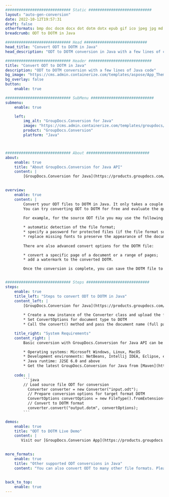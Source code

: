 ```yaml
---
############################# Static ############################
layout: "auto-gen-conversion"
date: 2022-10-12T19:57:31
draft: false
otherformats: bmp doc docm docx dot dotm dotx epub gif ico jpeg jpg md odt ott pdf png psd rtf tex tif tiff txt xps
breadcrumb: ODT to DOTM in Java

############################# Head ############################
head_title: "Convert ODT to DOTM in Java"
head_description: "ODT to DOTM conversion in Java with a few lines of code. Convert over 160 file formats using the GroupDocs document conversion API for Java"

############################# Header ############################
title: "Convert ODT to DOTM in Java"
description: "ODT to DOTM conversion with a few lines of Java code"
bg_image: "https://cms.admin.containerize.com/templates/aspose/App_Themes/V3/images/bg/header1.png"
bg_overlay: false
button:
    enable: true

############################# SubMenu ############################
submenu:
    enable: true

    left:
        img_alt: "GroupDocs.Conversion for Java"
        image: "https://cms.admin.containerize.com/templates/groupdocs/images/product-logos/90x90-noborder/groupdocs-conversion-java.png"
        product: "GroupDocs.Conversion"
        platform: "Java"



############################# About ############################
about:
    enable: true
    title: "About GroupDocs.Conversion for Java API"
    content: |
        [GroupDocs.Conversion for Java](https://products.groupdocs.com/conversion/java/) is an advanced file format conversion API for converting between popular image and document formats such as Microsoft Office, OpenDocument, PDF, HTML, email, CAD. and much more with just a few lines of code. The native API automatically detects the formats of the original documents and offers many options for customizing the converted documents. Along with the function of extracting information from a document, it also supports caching of the conversion results to the local disk by default. However, any type of cache storage can be supported by implementing the appropriate interfaces - Amazon S3, Dropbox, Google Drive, Windows Azure, Reddis, or any others.
    

overview:
    enable: true
    content: |
        Convert your ODT files to DOTM in Java. It only takes a couple of lines of Java code on any platform of your choice, such as Windows, Linux, macOS.
        You can try converting ODT to DOTM for free and evaluate the quality of the conversion results. Along with simple file conversion scripts, you can try more sophisticated options for loading the ODT source file and storing the DOTM output. 
        
        For example, for the source ODT file you may use the following load options:

        * automatic detection of the file format;
        * specify a password for protected files (if the file format supports it);
        * replace missing fonts to preserve the appearance of the document.
        
        There are also advanced convert options for the DOTM file:

        * convert a specific page of a document or a range of pages;
        * add a watermark to the converted DOTM.

        Once the conversion is complete, you can save the DOTM file to your local file path or to any third party storage such as FTP, Amazon S3, Google Drive, Dropbox etc. Please note - to convert ODT to DOTM, you do not need to install any additional software, such as MS Office, Open Office, Adobe Acrobat Reader etc.


############################# Steps ############################
steps:
    enable: true
    title_left: "Steps to convert ODT to DOTM in Java"
    content_left: |
        [GroupDocs.Conversion for Java](https://products.groupdocs.com/conversion/java/) allows developers to easily convert ODT file to DOTM with a few lines of code.
        
        * Create a new instance of the Converter class and upload the file ODT with the full path
        * Set ConvertOptions for document type to DOTM
        * Call the convert() method and pass the document name (full path) and format (DOTM) as a parameter

    title_right: "System Requirements"
    content_right: |
        Basic conversion with GroupDocs.Conversion for Java API can be done with just a few lines of code. Our APIs are supported on all major platforms and operating systems. Before executing the code below, make sure you have the following prerequisites installed on your system.

        * Operating systems: Microsoft Windows, Linux, MacOS
        * Development environments: NetBeans, Intellij IDEA, Eclipse, etc.
        * Java runtime: J2SE 6.0 and above
        * Get the latest GroupDocs.Conversion for Java from [Maven](https://repository.groupdocs.com/webapp/#/artifacts/browse/tree/General/repo/com/groupdocs/groupdocs-conversion)
         
    code: |
        ```java    
        // Load source file ODT for conversion
          Converter converter = new Converter("input.odt");
          // Prepare conversion options for target format DOTM
          ConvertOptions convertOptions = new FileType().fromExtension("dotm").getConvertOptions();
          // Convert to DOTM format
          converter.convert("output.dotm", convertOptions);
        ```

demos:
    enable: true
    title: "ODT to DOTM Live Demo"
    content: |
       Visit our [GroupDocs.Conversion App](https://products.groupdocs.app/conversion/family) website and try ODT to DOTM conversion now. The free demo has the following benefits
          

more_formats:
    enable: true
    title: "Other supported ODT conversions in Java"
    content: "You can also convert ODT to many other file formats. Please see the list below."
       
       
back_to_top:
    enable: true
---
```

